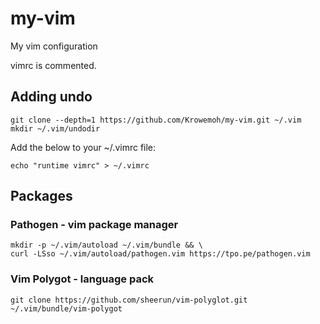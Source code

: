 # my-vim

My vim configuration

vimrc is commented.

## Adding undo

    git clone --depth=1 https://github.com/Krowemoh/my-vim.git ~/.vim
    mkdir ~/.vim/undodir

Add the below to your ~/.vimrc file:
    
    echo "runtime vimrc" > ~/.vimrc

## Packages

### Pathogen - vim package manager

    mkdir -p ~/.vim/autoload ~/.vim/bundle && \
    curl -LSso ~/.vim/autoload/pathogen.vim https://tpo.pe/pathogen.vim

### Vim Polygot - language pack

    git clone https://github.com/sheerun/vim-polyglot.git ~/.vim/bundle/vim-polygot

